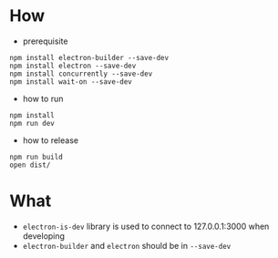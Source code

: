 # How
* prerequisite
```
npm install electron-builder --save-dev
npm install electron --save-dev
npm install concurrently --save-dev
npm install wait-on --save-dev
```

* how to run
```
npm install
npm run dev
```

* how to release
```
npm run build
open dist/
```

# What
* `electron-is-dev` library is used to connect to 127.0.0.1:3000 when developing
* `electron-builder` and `electron` should be in `--save-dev`

